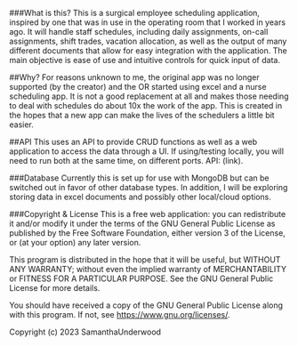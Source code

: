 ###What is this?
This is a surgical employee scheduling application, inspired by one that was in use in the operating room that I worked in years ago. It will handle staff schedules, including daily assignments, on-call assignments, shift trades, vacation allocation, as well as the output of many different documents that allow for easy integration with the application. The main objective is ease of use and intuitive controls for quick input of data.

##Why?
For reasons unknown to me, the original app was no longer supported (by the creator) and the OR started using excel and a nurse scheduling app. It is not a good replacement at all and makes those needing to deal with schedules do about 10x the work of the app. This is created in the hopes that a new app can make the lives of the schedulers a little bit easier.

##API
This uses an API to provide CRUD functions as well as a web application to access the data through a UI. If using/testing locally, you will need to run both at the same time, on different ports. API: (link).

###Database
Currently this is set up for use with MongoDB but can be switched out in favor of other database types. In addition, I will be exploring storing data in excel documents and possibly other local/cloud options.

###Copyright & License
This is a free web application: you can redistribute it and/or modify it under the terms of the GNU General Public License as published by the Free Software Foundation, either version 3 of the License, or (at your option) any later version.

This program is distributed in the hope that it will be useful, but WITHOUT ANY WARRANTY; without even the implied warranty of MERCHANTABILITY or FITNESS FOR A PARTICULAR PURPOSE. See the GNU General Public License for more details.

You should have received a copy of the GNU General Public License along with this program. If not, see https://www.gnu.org/licenses/.

Copyright (c) 2023 SamanthaUnderwood
